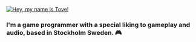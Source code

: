 [![Hey, my name is Tove!](https://readme-typing-svg.herokuapp.com/?lines=First+line+of+text;Second+line+of+text)](https://git.io/typing-svg)

### I'm a game programmer with a special liking to **gameplay** and **audio**, based in Stockholm Sweden. :video_game:
